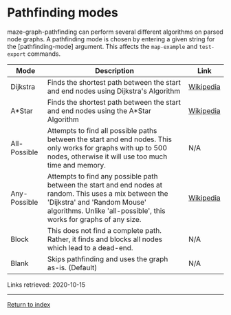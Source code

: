 # Pathfinding modes
maze-graph-pathfinding can perform several different algorithms on parsed node graphs. A pathfinding mode is chosen by entering a given string for the \[pathfinding-mode\] argument. This affects the `map-example` and `test-export` commands.

| Mode | Description | Link |
|---|---|---|
| Dijkstra | Finds the shortest path between the start and end nodes using Dijkstra's Algorithm | [Wikipedia](https://en.wikipedia.org/wiki/Dijkstra%27s_algorithm) |
| A*Star | Finds the shortest path between the start and end nodes using the A*Star Algorithm | [Wikipedia](https://en.wikipedia.org/wiki/A*_search_algorithm) |
| All-Possible | Attempts to find all possible paths between the start and end nodes. This only works for graphs with up to 500 nodes, otherwise it will use too much time and memory. | N/A |
| Any-Possible | Attempts to find any possible path between the start and end nodes at random. This uses a mix between the 'Dijkstra' and 'Random Mouse' algorithms. Unlike 'all-possible', this works for graphs of any size. | [Wikipedia](https://en.wikipedia.org/wiki/Maze_solving_algorithm#Random_mouse_algorithm) |
| Block | This does not find a complete path. Rather, it finds and blocks all nodes which lead to a dead-end. | N/A |
| Blank | Skips pathfinding and uses the graph as-is. (Default) | N/A |

Links retrieved: 2020-10-15

---

[Return to index](../readme.md)